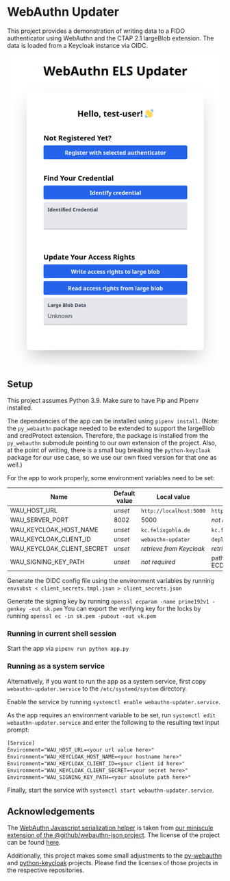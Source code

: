 # WebAuthn Updater

This project provides a demonstration of writing data to a FIDO authenticator using WebAuthn and the CTAP 2.1 largeBlob extension. The data is loaded from a Keycloak instance via OIDC.

![Browser Preview](resources/browser-preview.png)

## Setup

This project assumes Python 3.9. Make sure to have Pip and Pipenv installed.

The dependencies of the app can be installed using `pipenv install`. (Note: the `py_webauthn` package needed to be extended to support the largeBlob and credProtect extension. Therefore, the package is installed from the `py_webauthn` submodule pointing to our own extension of the project. Also, at the point of writing, there is a small bug breaking the `python-keycloak` package for our use case, so we use our own fixed version for that one as well.)

For the app to work properly, some environment variables need to be set:

| Name | Default value | Local value | Deployment Value |
|---|---|---|---|
|WAU_HOST_URL|*unset*|`http://localhost:5000`|`https://wau.felixgohla.de`|
|WAU_SERVER_PORT|8002|5000|*not required*|
|WAU_KEYCLOAK_HOST_NAME|*unset*|`kc.felixgohla.de`|`kc.felixgohla.de`|
|WAU_KEYCLOAK_CLIENT_ID|*unset*|`webauthn-updater`|`deployed-webauthn-updater`|
|WAU_KEYCLOAK_CLIENT_SECRET|*unset*|*retrieve from Keycloak*|*retrieve from Keycloak*|
|WAU_SIGNING_KEY_PATH|*unset*|*not required*|path to PEM file of the ECDSA signing key|

Generate the OIDC config file using the environment variables by running `envsubst < client_secrets.tmpl.json > client_secrets.json`

Generate the signing key by running `openssl ecparam -name prime192v1 -genkey -out sk.pem`
You can export the verifying key for the locks by running `openssl ec -in sk.pem -pubout -out vk.pem`

### Running in current shell session

Start the app via `pipenv run python app.py`

### Running as a system service

Alternatively, if you want to run the app as a system service, first copy `webauthn-updater.service` to the `/etc/systemd/system` directory.

Enable the service by running `systemctl enable webauthn-updater.service`.

As the app requires an environment variable to be set, run `systemctl edit webauthn-updater.service` and enter the following to the resulting text input prompt:

```shell
[Service]
Environment="WAU_HOST_URL=<your url value here>"
Environment="WAU_KEYCLOAK_HOST_NAME=<your hostname here>"
Environment="WAU_KEYCLOAK_CLIENT_ID=<your client id here>"
Environment="WAU_KEYCLOAK_CLIENT_SECRET=<your secret here>"
Environment="WAU_SIGNING_KEY_PATH=<your absolute path here>"
```

Finally, start the service with `systemctl start webauthn-updater.service`.

## Acknowledgements

The [WebAuthn Javascript serialization helper](static/webauthn-json.browser-global.extended.js) is taken from [our miniscule extension of the @github/webauthn-json project](https://github.com/All-Your-Locks-Are-Belong-To-Us/webauthn-json/tree/feature/credential-protection-policy). The license of the project can be found [here](https://github.com/github/webauthn-json/blob/main/LICENSE.md).

Additionally, this project makes some small adjustments to the [py-webauthn](https://github.com/duo-labs/py_webauthn) and [python-keycloak](https://github.com/marcospereirampj/python-keycloak) projects. Please find the licenses of those projects in the respective repositories.
